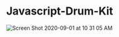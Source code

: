 # Javascript-Drum-Kit

![Screen Shot 2020-09-01 at 10 31 05 AM](https://user-images.githubusercontent.com/63254870/91864552-523bce00-ec3e-11ea-921e-edddac3649da.png)
